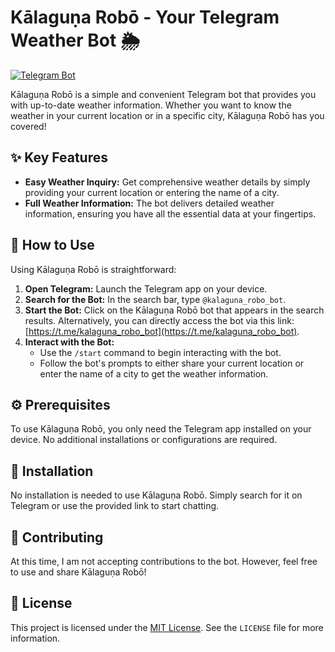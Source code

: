 # Kālaguṇa Robō - Your Telegram Weather Bot 🌦️

[![Telegram Bot](https://img.shields.io/badge/Telegram-Bot-blue.svg)](https://t.me/kalaguna_robo_bot)

Kālaguṇa Robō is a simple and convenient Telegram bot that provides you with up-to-date weather information. Whether you want to know the weather in your current location or in a specific city, Kālaguṇa Robō has you covered!

## ✨ Key Features

- **Easy Weather Inquiry:** Get comprehensive weather details by simply providing your current location or entering the name of a city.
- **Full Weather Information:** The bot delivers detailed weather information, ensuring you have all the essential data at your fingertips.

## 📲 How to Use

Using Kālaguṇa Robō is straightforward:

1.  **Open Telegram:** Launch the Telegram app on your device.
2.  **Search for the Bot:** In the search bar, type `@kalaguna_robo_bot`.
3.  **Start the Bot:** Click on the Kālaguṇa Robō bot that appears in the search results. Alternatively, you can directly access the bot via this link: [https://t.me/kalaguna_robo_bot](https://t.me/kalaguna_robo_bot).
4.  **Interact with the Bot:**
    - Use the `/start` command to begin interacting with the bot.
    - Follow the bot's prompts to either share your current location or enter the name of a city to get the weather information.

## ⚙️ Prerequisites

To use Kālaguṇa Robō, you only need the Telegram app installed on your device. No additional installations or configurations are required.

## 🚀 Installation

No installation is needed to use Kālaguṇa Robō. Simply search for it on Telegram or use the provided link to start chatting.

## 🤝 Contributing

At this time, I am not accepting contributions to the bot. However, feel free to use and share Kālaguṇa Robō!

## 📄 License

This project is licensed under the [MIT License](LICENSE). See the `LICENSE` file for more information.
